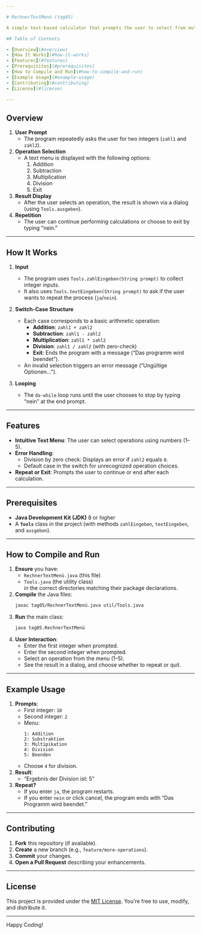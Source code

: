 ```yaml
---

# RechnerTextMenü (tag05)

A simple text-based calculator that prompts the user to select from multiple operations—addition, subtraction, multiplication, or division—until they choose to exit. The program uses a custom `Tools` utility class for user input and output.

## Table of Contents

- [Overview](#overview)
- [How It Works](#how-it-works)
- [Features](#features)
- [Prerequisites](#prerequisites)
- [How to Compile and Run](#how-to-compile-and-run)
- [Example Usage](#example-usage)
- [Contributing](#contributing)
- [License](#license)

---
```


## Overview

1. **User Prompt**  
   - The program repeatedly asks the user for two integers (`zahl1` and `zahl2`).
2. **Operation Selection**  
   - A text menu is displayed with the following options:
     1. Addition  
     2. Subtraction  
     3. Multiplication  
     4. Division  
     5. Exit  
3. **Result Display**  
   - After the user selects an operation, the result is shown via a dialog (using `Tools.ausgeben`).
4. **Repetition**  
   - The user can continue performing calculations or choose to exit by typing “nein.”

---

## How It Works

1. **Input**  
   - The program uses `Tools.zahlEingeben(String prompt)` to collect integer inputs.
   - It also uses `Tools.textEingeben(String prompt)` to ask if the user wants to repeat the process (`ja`/`nein`).

2. **Switch-Case Structure**  
   - Each case corresponds to a basic arithmetic operation:
     - **Addition**: `zahl1 + zahl2`
     - **Subtraction**: `zahl1 - zahl2`
     - **Multiplication**: `zahl1 * zahl2`
     - **Division**: `zahl1 / zahl2` (with zero-check)
     - **Exit**: Ends the program with a message (“Das programm wird beendet”).
   - An invalid selection triggers an error message (“Ungültige Optionen...”).

3. **Looping**  
   - The `do-while` loop runs until the user chooses to stop by typing “nein” at the end prompt.

---

## Features

- **Intuitive Text Menu**: The user can select operations using numbers (1–5).  
- **Error Handling**:  
  - Division by zero check: Displays an error if `zahl2` equals `0`.  
  - Default case in the switch for unrecognized operation choices.  
- **Repeat or Exit**: Prompts the user to continue or end after each calculation.

---

## Prerequisites

- **Java Development Kit (JDK)** 8 or higher  
- A **`Tools`** class in the project (with methods `zahlEingeben`, `textEingeben`, and `ausgeben`).

---

## How to Compile and Run

1. **Ensure** you have:
   - `RechnerTextMenü.java` (this file)
   - `Tools.java` (the utility class)  
   in the correct directories matching their package declarations.
2. **Compile** the Java files:
   ```bash
   javac tag05/RechnerTextMenü.java util/Tools.java
   ```
3. **Run** the main class:
   ```bash
   java tag05.RechnerTextMenü
   ```
4. **User Interaction**:
   - Enter the first integer when prompted.
   - Enter the second integer when prompted.
   - Select an operation from the menu (1–5).
   - See the result in a dialog, and choose whether to repeat or quit.

---

## Example Usage

1. **Prompts**:
   - First integer: `10`
   - Second integer: `2`
   - Menu:
     ```
     1: Addition
     2: Substraktion
     3: Multipikation
     4: Division
     5: Beenden
     ```
   - Choose `4` for division.
2. **Result**:
   - “Ergebnis der Division ist: 5”
3. **Repeat?**  
   - If you enter `ja`, the program restarts.
   - If you enter `nein` or click cancel, the program ends with “Das Programm wird beendet.”

---

## Contributing

1. **Fork** this repository (if available).  
2. **Create** a new branch (e.g., `feature/more-operations`).  
3. **Commit** your changes.  
4. **Open a Pull Request** describing your enhancements.

---

## License

This project is provided under the [MIT License](LICENSE). You’re free to use, modify, and distribute it.

---

Happy Coding!
